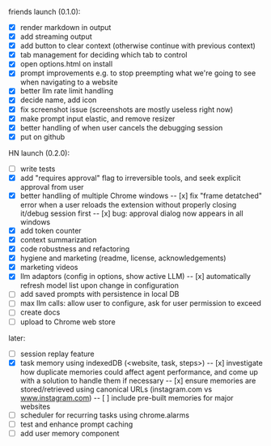 friends launch (0.1.0):
- [x] render markdown in output
- [x] add streaming output
- [x] add button to clear context (otherwise continue with previous context)
- [x] tab management for deciding which tab to control
- [x] open options.html on install
- [x] prompt improvements e.g. to stop preempting what we're going to see when navigating to a website
- [x] better llm rate limit handling
- [x] decide name, add icon
- [x] fix screenshot issue (screenshots are mostly useless right now)
- [x] make prompt input elastic, and remove resizer
- [x] better handling of when user cancels the debugging session
- [x] put on github

HN launch (0.2.0):
- [ ] write tests 
- [x] add "requires approval" flag to irreversible tools, and seek explicit approval from user
- [x] better handling of multiple Chrome windows
-- [x] fix "frame detatched" error when a user reloads the extension without properly closing it/debug session first
-- [x] bug: approval dialog now appears in all windows
- [x] add token counter
- [x] context summarization
- [x] code robustness and refactoring
- [x] hygiene and marketing (readme, license, acknowledgements)
- [x] marketing videos
- [x] llm adaptors (config in options, show active LLM)
-- [x] automatically refresh model list upon change in configuration
- [ ] add saved prompts with persistence in local DB
- [ ] max llm calls: allow user to configure, ask for user permission to exceed
- [ ] create docs
- [ ] upload to Chrome web store

later:
- [ ] session replay feature
- [x] task memory using indexedDB (<website, task, steps>) 
-- [x] investigate how duplicate memories could affect agent performance, and come up with a solution to handle them if necessary
-- [x] ensure memories are stored/retrieved using canonical URLs (instagram.com vs www.instagram.com)
-- [ ] include pre-built memories for major websites
- [ ] scheduler for recurring tasks using chrome.alarms
- [ ] test and enhance prompt caching
- [ ] add user memory component
